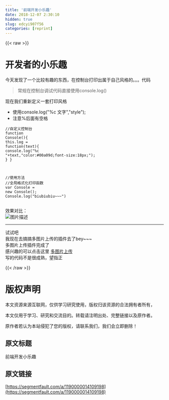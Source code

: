 ```yaml
---
title: '前端开发小乐趣' 
date: 2018-12-07 2:30:10
hidden: true
slug: edcyi907f56
categories: [reprint]
---
```


{{< raw >}}

                    
<h1 id="articleHeader0">开发者的小乐趣</h1>
<p>今天发现了一个比较有趣的东西，在控制台打印出属于自己风格的。。。代码</p>
<blockquote>常规在控制台调试代码直接使用console.log()</blockquote>
<p>现在我们重新定义一套打印风格</p>
<ul>
<li>使用console.log("%c 文字","style");</li>
<li>注意%后面有空格</li>
</ul>
<div class="widget-codetool" style="display:none;">
      <div class="widget-codetool--inner">
      <span class="selectCode code-tool" data-toggle="tooltip" data-placement="top" title="" data-original-title="全选"></span>
      <span type="button" class="copyCode code-tool" data-toggle="tooltip" data-placement="top" data-clipboard-text="//自定义控制台
function Console(){
    this.log = function(text){
        console.log(&quot;%c &quot;+text,&quot;color:#00a09d;font-size:18px;&quot;);
    }
}


//使用方法
//全局格式化打印函数
var Console = new Console();
Console.log(&quot;biubiubiu~~~&quot;)" title="" data-original-title="复制"></span>
      <span type="button" class="saveToNote code-tool" data-toggle="tooltip" data-placement="top" title="" data-original-title="放进笔记"></span>
      </div>
      </div><pre class="javascript hljs"><code class="js"><span class="hljs-comment">//自定义控制台</span>
<span class="hljs-function"><span class="hljs-keyword">function</span> <span class="hljs-title">Console</span>(<span class="hljs-params"></span>)</span>{
    <span class="hljs-keyword">this</span>.log = <span class="hljs-function"><span class="hljs-keyword">function</span>(<span class="hljs-params">text</span>)</span>{
        <span class="hljs-built_in">console</span>.log(<span class="hljs-string">"%c "</span>+text,<span class="hljs-string">"color:#00a09d;font-size:18px;"</span>);
    }
}


<span class="hljs-comment">//使用方法</span>
<span class="hljs-comment">//全局格式化打印函数</span>
<span class="hljs-keyword">var</span> Console = <span class="hljs-keyword">new</span> Console();
Console.log(<span class="hljs-string">"biubiubiu~~~"</span>)</code></pre>
<p>效果对比：<br><span class="img-wrap"><img data-src="/img/bV7mBC?w=306&amp;h=168" src="https://static.alili.tech/img/bV7mBC?w=306&amp;h=168" alt="图片描述" title="图片描述" style="cursor: pointer; display: inline;"></span></p>
<hr>
<p>试试吧<br>我现在去搞搞多图片上传的插件去了bey~~~<br>多图片上传插件完成了  <br>感兴趣的可以点击这里 <a href="https://github.com/mqr123/tools/blob/master/Multi/Multi-picture-uploading.js" rel="nofollow noreferrer" target="_blank">多图片上传</a><br>写的代码不是很成熟，望指正</p>

                
{{< /raw >}}

# 版权声明
本文资源来源互联网，仅供学习研究使用，版权归该资源的合法拥有者所有，

本文仅用于学习、研究和交流目的。转载请注明出处、完整链接以及原作者。

原作者若认为本站侵犯了您的版权，请联系我们，我们会立即删除！

## 原文标题
前端开发小乐趣

## 原文链接
[https://segmentfault.com/a/1190000014109198](https://segmentfault.com/a/1190000014109198)


